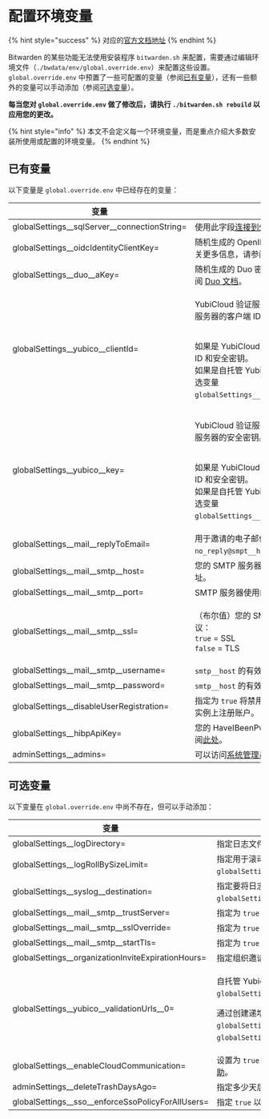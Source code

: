 # 配置环境变量

{% hint style="success" %}
对应的[官方文档地址](https://bitwarden.com/help/article/environment-variables/)
{% endhint %}

Bitwarden 的某些功能无法使用安装程序 `bitwarden.sh` 来配置，需要通过编辑环境文件（`./bwdata/env/global.override.env`）来配置这些设置。`global.override.env` 中预置了一些可配置的变量（参阅[已有变量](configure-environment-variables.md#included-variables)），还有一些额外的变量可以手动添加（参阅[可选变量](configure-environment-variables.md#optional-variables)）。

**每当您对 `global.override.env` 做了修改后，请执行 `./bitwarden.sh rebuild` 以应用您的更改。**

{% hint style="info" %}
本文不会定义每一个环境变量，而是重点介绍大多数安装所使用或配置的环境变量。
{% endhint %}

## 已有变量 <a href="#included-variables" id="included-variables"></a>

以下变量是 `global.override.env` 中已经存在的变量：

| 变量                                               | 描述                                                                                                                                                                                                                                    |
| ------------------------------------------------ | ------------------------------------------------------------------------------------------------------------------------------------------------------------------------------------------------------------------------------------- |
| globalSettings\_\_sqlServer\_\_connectionString= | 使用此字段[连接到外部 MSSQL 数据库](connect-to-an-external-mssql-database.md)。                                                                                                                                                                     |
| globalSettings\_\_oidcIdentityClientKey=         | 随机生成的 OpenID Connect 客户端密钥。有关更多信息，请参阅 [OpenID 文档](https://openid.net/specs/openid-connect-registration-1\_0.html#RegistrationResponse)。                                                                                               |
| globalSettings\_\_duo\_\_aKey=                   | 随机生成的 Duo 密钥。有关更多信息，请参阅 [Duo 文档](https://duo.com/docs/duoweb-v2#1.-generate-an-akey)。                                                                                                                                                 |
| globalSettings\_\_yubico\_\_clientId=            | <p>YubiCloud 验证服务或自托管的 Yubico 验证服务器的客户端 ID。</p><p><br>如果是 YubiCloud，请在<a href="https://upgrade.yubico.com/getapikey/">此处</a>获取您的客户端 ID 和安全密钥。<br>如果是自托管 Yubico 验证服务器，请参阅可选变量 <code>globalSettings__yubico__validationUrls</code>。</p> |
| globalSettings\_\_yubico\_\_key=                 | <p>YubiCloud 验证服务或自托管的 Yubico 验证服务器的安全密钥。</p><p><br>如果是 YubiCloud，请在<a href="https://upgrade.yubico.com/getapikey/">此处</a>获取您的客户端 ID 和安全密钥。<br>如果是自托管 Yubico 验证服务器，请参阅可选变量 <code>globalSettings__yubico__validationUrls</code>。</p>   |
| globalSettings\_\_mail\_\_replyToEmail=          | 用于邀请的电子邮件地址，通常为 `no_reply@smpt__host`。                                                                                                                                                                                                |
| globalSettings\_\_mail\_\_smtp\_\_host=          | 您的 SMTP 服务器的主机名（建议）或 IP 地址。                                                                                                                                                                                                           |
| globalSettings\_\_mail\_\_smtp\_\_port=          | SMTP 服务器使用的 SMTP 端口。                                                                                                                                                                                                                  |
| globalSettings\_\_mail\_\_smtp\_\_ssl=           | <p>（布尔值）您的 SMTP 服务器是否使用加密协议：<br><code>true</code> = SSL<br><code>false</code> = TLS</p>                                                                                                                                               |
| globalSettings\_\_mail\_\_smtp\_\_username=      | `smtp__host` 的有效用户名。                                                                                                                                                                                                                  |
| globalSettings\_\_mail\_\_smtp\_\_password=      | `smtp__host` 的有效密码。                                                                                                                                                                                                                   |
| globalSettings\_\_disableUserRegistration=       | 指定为 `true` 将禁用新用户通过注册页面在此实例上注册账户。                                                                                                                                                                                                     |
| globalSettings\_\_hibpApiKey=                    | 您的 HaveIBeenPwned (HIBP) API 密钥，参阅[此处](https://haveibeenpwned.com/API/Key)。                                                                                                                                                           |
| adminSettings\_\_admins=                         | 可以访问[系统管理员门户](system-administrator-portal.md)的电子邮件地址。                                                                                                                                                                                 |

## 可选变量 <a href="#optional-variables" id="optional-variables"></a>

以下变量在 `global.override.env` 中尚不存在，但可以手动添加：

| 变量                                                    | 描述                                                                                                                                                                                                                                                                                         |
| ----------------------------------------------------- | ------------------------------------------------------------------------------------------------------------------------------------------------------------------------------------------------------------------------------------------------------------------------------------------ |
| globalSettings\_\_logDirectory=                       | 指定日志文件的保存目录。默认为 `globalSettings__logDirectory=bwdata/logs`。                                                                                                                                                                                                                                |
| globalSettings\_\_logRollBySizeLimit=                 | 指定用于滚动日志文件的大小限制，以字节为单位（例如 `globalSettings__logRollBySizeLimit=1073741824`）。                                                                                                                                                                                                                |
| globalSettings\_\_syslog\_\_destination=              | 指定要将日志文件发送到的 Syslog 服务器或端点（例如 `globalSettings__syslog__destination=udp://example.com:514`）。                                                                                                                                                                                                |
| globalSettings\_\_mail\_\_smtp\_\_trustServer=        | 指定为 `true` 将以显式信任 SMTP 服务器提供的证书（**不建议用于生产中**）。                                                                                                                                                                                                                                             |
| globalSettings\_\_mail\_\_smtp\_\_sslOverride=        | 指定为 `true` 将在端口 25 上使用 SSL（而不是 TLS）。                                                                                                                                                                                                                                                       |
| globalSettings\_\_mail\_\_smtp\_\_startTls=           | 指定为 `true` 将强制 STARTTLS（随机 TLS）。                                                                                                                                                                                                                                                           |
| globalSettings\_\_organizationInviteExpirationHours=  | 指定组织邀请到期的小时数。默认为 `120` 小时。                                                                                                                                                                                                                                                                 |
| globalSettings\_\_yubico\_\_validationUrls\_\_0=      | <p>自托管 Yubico 验证服务器的主要地址。例如：<code>globalSettings__yubico__validationUrls__0=https://your.url.com/wsapi/2.0/verify</code>。</p><p></p><p>通过创建递增的环境变量来添加其他验证服务器 URL，例如：  <code>globalSettings__yubico__validationUrls__1=</code>，<code>globalSettings__yubico__validationUrls__2=</code>。</p> |
| globalSettings\_\_enableCloudCommunication=           | 设置为 `true` 以允许您的服务器和我们的云系统之间进行通信。目前仅适用于[企业版家庭赞助](self-hosting-families-sponsorships.md)。                                                                                                                                                                                                   |
| adminSettings\_\_deleteTrashDaysAgo=                  | 指定多少天后从回收站永久删除项目。默认为 `30` 天。                                                                                                                                                                                                                                                               |
| globalSettings\_\_sso\_\_enforceSsoPolicyForAllUsers= | 指定 `true` 以对所有者和管理员角色强制执行[需要 SSO 身份验证](../admin-console/organization-basics/enterprise-policies.md#require-single-sign-on-authentication)策略。                                                                                                                                               |
